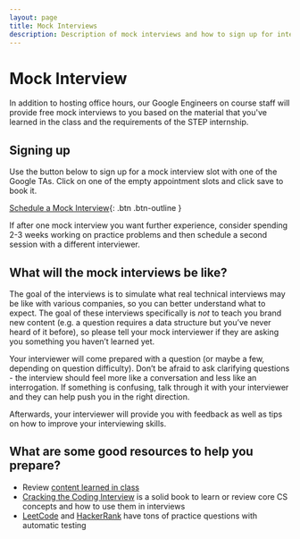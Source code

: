 ```yaml
---
layout: page
title: Mock Interviews
description: Description of mock interviews and how to sign up for interviews
---
```

# Mock Interview
In addition to hosting office hours, our Google Engineers on course staff will provide free mock interviews to you based on the material that you've learned in the class and the requirements of the STEP internship. 

## Signing up

Use the button below to sign up for a mock interview slot with one of the Google TAs. Click on one of the empty appointment slots and click save to book it.

[Schedule a Mock Interview](https://calendar.google.com/calendar/u/0/selfsched?sstoken=UU1kU0hnS0VoOUM0fGRlZmF1bHR8NzVjM2ExNmY1YzBlZDE1YTE0MWMzODNhMDJlZWJjNzA){: .btn .btn-outline }

If after one mock interview you want further experience, consider spending 2-3 weeks working on practice problems and then schedule a second session with a different interviewer.

## What will the mock interviews be like?

The goal of the interviews is to simulate what real technical interviews may be like with various companies, so you can better understand what to expect. The goal of these interviews specifically is *not* to teach you brand new content (e.g. a question requires a data structure but you’ve never heard of it before), so please tell your mock interviewer if they are asking you something you haven’t learned yet.

Your interviewer will come prepared with a question (or maybe a few, depending on question difficulty). Don’t be afraid to ask clarifying questions - the interview should feel more like a conversation and less like an interrogation. If something is confusing, talk through it with your interviewer and they can help push you in the right direction.

Afterwards, your interviewer will provide you with feedback as well as tips on how to improve your interviewing skills. 

## What are some good resources to help you prepare?

- Review [content learned in class](https://csci100.org/calendar/)
- [Cracking the Coding Interview](https://www.crackingthecodinginterview.com/) is a solid book to learn or review core CS concepts and how to use them in interviews 
- [LeetCode](https://leetcode.com/) and [HackerRank](https://www.hackerrank.com/) have tons of practice questions with automatic testing
